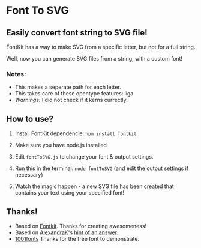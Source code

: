 # Font To SVG

## Easily convert font string to SVG file!

FontKit has a way to make SVG from a specific letter, but not for a full string.

Well, now you can generate SVG files from a string, with a custom font!

### Notes:

 - This makes a seperate path for each letter.
 - This takes care of these opentype features: liga
 - *Warnings:* I did not check if it kerns currectly.


## How to use?

1. Install FontKit dependencie: ``` npm install fontkit ```

2. Make sure you have node.js installed

3. Edit `fontToSVG.js` to change your font & output settings.

4. Run this in the terminal: ``` node fontToSVG ``` (and edit the output settings if necessary)

5. Watch the magic happen - a new SVG file has been created that contains your text using your specified font! 


## Thanks!

- Based on [Fontkit](https://github.com/foliojs/fontkit). Thanks for creating awesomeness!
- Based on [AlexandraK](https://github.com/AlexandraK)'s [hint of an answer](https://github.com/foliojs/fontkit/issues/148).
- [1001fonts](1001fonts.com) Thanks for the free font to demonstrate.